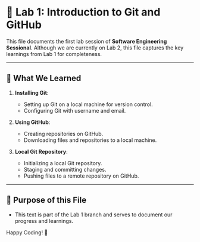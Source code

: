 # 🧪 Lab 1: Introduction to Git and GitHub  

This file documents the first lab session of **Software Engineering Sessional**. Although we are currently on Lab 2, this file captures the key learnings from Lab 1 for completeness.

---

## 📖 **What We Learned**
1. **Installing Git**:  
   - Setting up Git on a local machine for version control.  
   - Configuring Git with username and email.  

2. **Using GitHub**:  
   - Creating repositories on GitHub.  
   - Downloading files and repositories to a local machine.  

3. **Local Git Repository**:  
   - Initializing a local Git repository.  
   - Staging and committing changes.  
   - Pushing files to a remote repository on GitHub.  

---

## 🎯 **Purpose of this File**
- This text is part of the Lab 1 branch and serves to document our progress and learnings.

Happy Coding! 🚀
